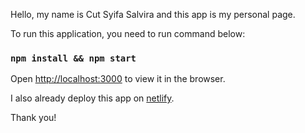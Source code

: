 Hello, my name is Cut Syifa Salvira and this app is my personal page.

To run this application, you need to run command below:

### `npm install && npm start`


Open [http://localhost:3000](http://localhost:3000) to view it in the browser.

I also already deploy this app on [netlify](/).

Thank you!